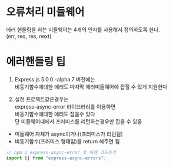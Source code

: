 # 오류처리 미들웨어

에러 핸들링을 하는 미들웨어는 4개의 인자를 사용해서 정의하도록 한다. <br>
(err, req, res, next)

# 에러핸들링 팁

1. Express.js 5.0.0 -alpha.7 버전에는<br>
   비동기함수에대한 에러도 마지막 에러미들웨어에 잡힐 수 있게 지원한다

2. 실전 프로젝트같은경우는<br>
   express-async-error 라이브러리를 이용하면<br>
   비동기함수에대한 에러도 잡을수 있다<br>
   단 미들웨어내에서 프러미스를 리턴하는경우만 잡을 수 있음<br>

- 미들웨어 자체가 async이거나(프러미스가 리턴됨)<br>
- 비동기함수(프러미스 형태임)를 return 해주면 됨

```js
// npm i express-async-error 후 아래 코드추가
import {} from "express-async-errors";
```

